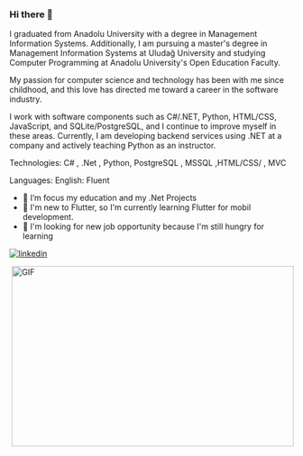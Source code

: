 ### Hi there 👋

I graduated from Anadolu University with a degree in Management Information Systems. Additionally, I am pursuing a master's degree in Management Information Systems at Uludağ University and studying Computer Programming at Anadolu University's Open Education Faculty.

My passion for computer science and technology has been with me since childhood, and this love has directed me toward a career in the software industry.

I work with software components such as C#/.NET, Python, HTML/CSS, JavaScript, and SQLite/PostgreSQL, and I continue to improve myself in these areas. Currently, I am developing backend services using .NET at a company and actively teaching Python as an instructor.


Technologies: C# , .Net , Python, PostgreSQL , MSSQL ,HTML/CSS/ , MVC


Languages: English: Fluent












- 🔭 I’m focus my education and my .Net Projects
- 🌱 I'm new to Flutter, so I'm currently learning Flutter for mobil development.
- 🤔 I'm looking for new job opportunity because I'm still hungry for learning



[![linkedin](https://img.shields.io/badge/Linkedin-000000?style=for-the-badge&logo=Linkedin&logoColor=white)](https://www.linkedin.com/in/ramazan-fehmi-ay-85949b230/)


<img align="right" alt="GIF" src="https://github.com/abhisheknaiidu/abhisheknaiidu/blob/master/code.gif?raw=true" width="500" height="320" />
